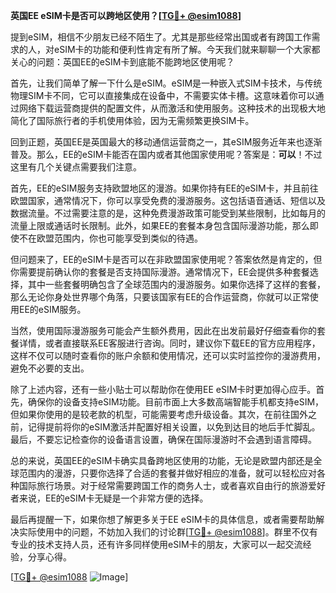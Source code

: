 **英国EE eSIM卡是否可以跨地区使用？[[TG💪+ @esim1088](https://t.me/s/esim1088)]**

提到eSIM，相信不少朋友已经不陌生了。尤其是那些经常出国或者有跨国工作需求的人，对eSIM卡的功能和便利性肯定有所了解。今天我们就来聊聊一个大家都关心的问题：英国EE的eSIM卡到底能不能跨地区使用呢？

首先，让我们简单了解一下什么是eSIM。eSIM是一种嵌入式SIM卡技术，与传统物理SIM卡不同，它可以直接集成在设备中，不需要实体卡槽。这意味着你可以通过网络下载运营商提供的配置文件，从而激活和使用服务。这种技术的出现极大地简化了国际旅行者的手机使用体验，因为无需频繁更换SIM卡。

回到正题，英国EE是英国最大的移动通信运营商之一，其eSIM服务近年来也逐渐普及。那么，EE的eSIM卡能否在国内或者其他国家使用呢？答案是：**可以**！不过这里有几个关键点需要我们注意。

首先，EE的eSIM服务支持欧盟地区的漫游。如果你持有EE的eSIM卡，并且前往欧盟国家，通常情况下，你可以享受免费的漫游服务。这包括语音通话、短信以及数据流量。不过需要注意的是，这种免费漫游政策可能受到某些限制，比如每月的流量上限或通话时长限制。此外，如果EE的套餐本身包含国际漫游功能，那么即使不在欧盟范围内，你也可能享受到类似的待遇。

但问题来了，EE的eSIM卡是否可以在非欧盟国家使用呢？答案依然是肯定的，但你需要提前确认你的套餐是否支持国际漫游。通常情况下，EE会提供多种套餐选择，其中一些套餐明确包含了全球范围内的漫游服务。如果你选择了这样的套餐，那么无论你身处世界哪个角落，只要该国家有EE的合作运营商，你就可以正常使用EE的eSIM服务。

当然，使用国际漫游服务可能会产生额外费用，因此在出发前最好仔细查看你的套餐详情，或者直接联系EE客服进行咨询。同时，建议你下载EE的官方应用程序，这样不仅可以随时查看你的账户余额和使用情况，还可以实时监控你的漫游费用，避免不必要的支出。

除了上述内容，还有一些小贴士可以帮助你在使用EE eSIM卡时更加得心应手。首先，确保你的设备支持eSIM功能。目前市面上大多数高端智能手机都支持eSIM，但如果你使用的是较老款的机型，可能需要考虑升级设备。其次，在前往国外之前，记得提前将你的eSIM激活并配置好相关设置，以免到达目的地后手忙脚乱。最后，不要忘记检查你的设备语言设置，确保在国际漫游时不会遇到语言障碍。

总的来说，英国EE的eSIM卡确实具备跨地区使用的功能，无论是欧盟内部还是全球范围内的漫游，只要你选择了合适的套餐并做好相应的准备，就可以轻松应对各种国际旅行场景。对于经常需要跨国工作的商务人士，或者喜欢自由行的旅游爱好者来说，EE的eSIM卡无疑是一个非常方便的选择。

最后再提醒一下，如果你想了解更多关于EE eSIM卡的具体信息，或者需要帮助解决实际使用中的问题，不妨加入我们的讨论群[[TG💪+ @esim1088](https://t.me/s/esim1088)]。群里不仅有专业的技术支持人员，还有许多同样使用eSIM卡的朋友，大家可以一起交流经验，分享心得。

[[TG💪+ @esim1088](https://t.me/s/esim1088) ![Image](https://i.postimg.cc/4NQfJmqS/Snipaste-2025-05-13-00-14-12.png)]